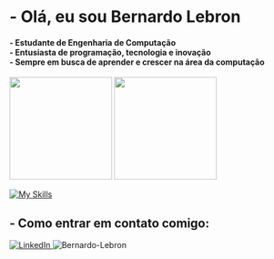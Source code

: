 <h1> - Olá, eu sou Bernardo Lebron </h1>

<h4> 
  - Estudante de Engenharia de Computação <br>
  - Entusiasta de programação, tecnologia e inovação <br>
  - Sempre em busca de aprender e crescer na área da computação
</h4>

<div> 
  <img height="180em" src="https://github-readme-stats.vercel.app/api?username=Bernardo-Lebron&show_icons=true&theme=tokyonight&include_all_commits=true&count_private=true"/> 
  <img height="180em" src="https://github-readme-stats.vercel.app/api/top-langs/?username=Bernardo-Lebron&layout=compact&langs_count=7&theme=tokyonight&cache_seconds=3600"/>
</div>

[![My Skills](https://skillicons.dev/icons?i=js,html,css,c,cpp,python)](https://skillicons.dev)

<h2> - Como entrar em contato comigo: </h2>
  <a href="https://www.linkedin.com/in/bernardo-lebron-3155b1210/" target="_blank">
    <img src="https://skillicons.dev/icons?i=linkedin" alt="LinkedIn" />
  </a>
  
<img src="https://komarev.com/ghpvc/?username=Bernardo-Lebron&color=green" alt="Bernardo-Lebron" />
